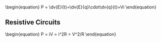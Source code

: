 \begin{equation}
P = \dv{E}{t}=\dv{E}{q}\cdot\dv{q}{t}=Vi
\end{equation}

## Resistive Circuits

\begin{equation}
P = iV = i^2R = V^2/R
\end{equation}